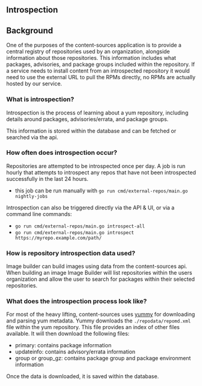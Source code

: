 ## Introspection

## Background

One of the purposes of the content-sources application is to provide a central registry of repositories used by an organization, alongside information about those repositories.  This information includes what packages, advisories, and package groups included within the repository.  If a service needs to install content from an introspected repository it would need to use the external URL to pull the RPMs directly, no RPMs are actually hosted by our service. 

### What is introspection?
Introspection is the process of learning about a yum repository, including details around packages, advisories/errata, and package groups.

This information is stored within the database and can be fetched or searched via the api.

### How often does introspection occur?
Repositories are attempted to be introspected once per day. A job is run hourly that attempts to introspect any repos that have not been introspected successfully in the last 24 hours.

* this job can be run manually with `go run cmd/external-repos/main.go nightly-jobs`

Introspection can also be triggered directly via the API & UI, or via a command line commands:
* `go run cmd/external-repos/main.go introspect-all`
* `go run cmd/external-repos/main.go introspect https://myrepo.example.com/path/`


### How is repository introspection data used?

Image builder can build images using data from the content-sources api.  When building an image Image Builder will list repositories within the users organization and allow the user to search for packages within their selected repositories.

### What does the introspection process look like?

For most of the heavy lifting, content-sources uses [yummy](https://github.com/content-services/yummy) for downloading and parsing yum metadata.
Yummy downloads the `./repodata/repomd.xml` file within the yum repository.  This file provides an index of other files available.  It will then download the following files:
* primary: contains package information
* updateinfo: contains advisory/errata information
* group or group_gz: contains package group and package environment information

Once the data is downloaded, it is saved within the database.
